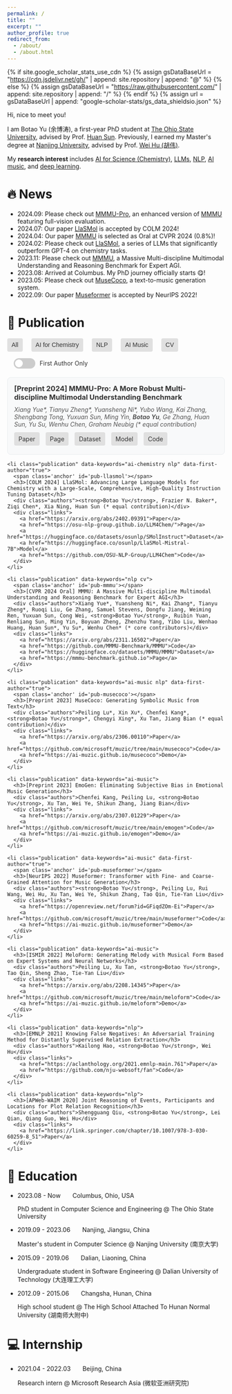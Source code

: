 ```yaml
---
permalink: /
title: ""
excerpt: ""
author_profile: true
redirect_from: 
  - /about/
  - /about.html
---
```


{% if site.google_scholar_stats_use_cdn %}
{% assign gsDataBaseUrl = "https://cdn.jsdelivr.net/gh/" | append: site.repository | append: "@" %}
{% else %}
{% assign gsDataBaseUrl = "https://raw.githubusercontent.com/" | append: site.repository | append: "/" %}
{% endif %}
{% assign url = gsDataBaseUrl | append: "google-scholar-stats/gs_data_shieldsio.json" %}

<span class='anchor' id='about-me'></span>

Hi, nice to meet you!

I am Botao Yu (余博涛), a first-year PhD student at [The Ohio State University](https://www.osu.edu/), advised by Prof. [Huan Sun](http://web.cse.ohio-state.edu/~sun.397/). Previously, I earned my Master's degree at [Nanjing University](https://www.nju.edu.cn/en/), advised by Prof. [Wei Hu (胡伟)](http://ws.nju.edu.cn/wiki/Wiki.jsp?page=Wei%20Hu).

My **research interest** includes <u>AI for Science (Chemistry)</u>, <u>LLMs</u>, <u>NLP</u>, <u>AI music</u>, and <u>deep learning</u>.

# 🔥 News
- 2024.09: Please check out [MMMU-Pro](#pub-mmmupro), an enhanced version of [MMMU](#pub-mmmu) featuring full-vision evaluation.
- 2024.07: Our paper [LlaSMol](#pub-llasmol) is accepted by COLM 2024!
- 2024.04: Our paper [MMMU](#pub-mmmu) is selected as Oral at CVPR 2024 (0.8%)!
- 2024.02: Please check out [LlaSMol](#pub-llasmol), a series of LLMs that significantly outperform GPT-4 on chemistry tasks.
- 2023.11: Please check out [MMMU](#pub-mmmu), a Massive Multi-discipline Multimodal Understanding and Reasoning Benchmark for Expert AGI.
- 2023.08: Arrived at Columbus. My PhD journey officially starts 😋!
- 2023.05: Please check out [MuseCoco](#pub-musecoco), a text-to-music generation system.
- 2022.09: Our paper [Museformer](#pub-museformer) is accepted by NeurIPS 2022!

# 📝 Publication

<div class="keyword-buttons">
  <button class="keyword-btn" data-keyword="all">All</button>
  <button class="keyword-btn" data-keyword="ai-chemistry">AI for Chemistry</button>
  <button class="keyword-btn" data-keyword="nlp">NLP</button>
  <button class="keyword-btn" data-keyword="ai-music">AI Music</button>
  <button class="keyword-btn" data-keyword="cv">CV</button>
  <label class="first-author-label">
    <span class="switch">
      <input type="checkbox" id="firstAuthorToggle">
      <span class="slider"></span>
    </span>
    First Author Only
  </label>
</div>

<div id="no-publications-message">Please use the above keywords to filter the publications.</div>

<div id="publications">
  <ul>
    <li class="publication" data-keywords="nlp cv">
      <span class='anchor' id='pub-mmmupro'></span>
      <h3>[Preprint 2024] MMMU-Pro: A More Robust Multi-discipline Multimodal Understanding Benchmark</h3>
      <div class="authors">Xiang Yue*, Tianyu Zheng*, Yuansheng Ni*, Yubo Wang, Kai Zhang, Shengbang Tong, Yuxuan Sun, Ming Yin, <strong>Botao Yu</strong>, Ge Zhang, Huan Sun, Yu Su, Wenhu Chen, Graham Neubig (* equal contribution)</div>
      <div class="links">
        <a href="https://arxiv.org/abs/2402.09391">Paper</a>
        <a href="https://osu-nlp-group.github.io/LLM4Chem/">Page</a>
        <a href="https://huggingface.co/datasets/osunlp/SMolInstruct">Dataset</a>
        <a href="https://huggingface.co/osunlp/LlaSMol-Mistral-7B">Model</a>
        <a href="https://github.com/OSU-NLP-Group/LLM4Chem">Code</a>
      </div>
    </li>

    <li class="publication" data-keywords="ai-chemistry nlp" data-first-author="true">
      <span class='anchor' id='pub-llasmol'></span>
      <h3>[COLM 2024] LlaSMol: Advancing Large Language Models for Chemistry with a Large-Scale, Comprehensive, High-Quality Instruction Tuning Dataset</h3>
      <div class="authors"><strong>Botao Yu</strong>, Frazier N. Baker*, Ziqi Chen*, Xia Ning, Huan Sun (* equal contribution)</div>
      <div class="links">
        <a href="https://arxiv.org/abs/2402.09391">Paper</a>
        <a href="https://osu-nlp-group.github.io/LLM4Chem/">Page</a>
        <a href="https://huggingface.co/datasets/osunlp/SMolInstruct">Dataset</a>
        <a href="https://huggingface.co/osunlp/LlaSMol-Mistral-7B">Model</a>
        <a href="https://github.com/OSU-NLP-Group/LLM4Chem">Code</a>
      </div>
    </li>

    <li class="publication" data-keywords="nlp cv">
      <span class='anchor' id='pub-mmmu'></span>
      <h3>[CVPR 2024 Oral] MMMU: A Massive Multi-discipline Multimodal Understanding and Reasoning Benchmark for Expert AGI</h3>
      <div class="authors">Xiang Yue*, Yuansheng Ni*, Kai Zhang*, Tianyu Zheng*, Ruoqi Liu, Ge Zhang, Samuel Stevens, Dongfu Jiang, Weiming Ren, Yuxuan Sun, Cong Wei, <strong>Botao Yu</strong>, Ruibin Yuan, Renliang Sun, Ming Yin, Boyuan Zheng, Zhenzhu Yang, Yibo Liu, Wenhao Huang, Huan Sun*, Yu Su*, Wenhu Chen* (* core contributors)</div>
      <div class="links">
        <a href="https://arxiv.org/abs/2311.16502">Paper</a>
        <a href="https://github.com/MMMU-Benchmark/MMMU">Code</a>
        <a href="https://huggingface.co/datasets/MMMU/MMMU">Dataset</a>
        <a href="https://mmmu-benchmark.github.io">Page</a>
      </div>
    </li>

    <li class="publication" data-keywords="ai-music nlp" data-first-author="true">
      <span class='anchor' id='pub-musecoco'></span>
      <h3>[Preprint 2023] MuseCoco: Generating Symbolic Music from Text</h3>
      <div class="authors">Peiling Lu*, Xin Xu*, Chenfei Kang*, <strong>Botao Yu</strong>*, Chengyi Xing*, Xu Tan, Jiang Bian (* equal contribution)</div>
      <div class="links">
        <a href="https://arxiv.org/abs/2306.00110">Paper</a>
        <a href="https://github.com/microsoft/muzic/tree/main/musecoco">Code</a>
        <a href="https://ai-muzic.github.io/musecoco">Demo</a>
      </div>
    </li>

    <li class="publication" data-keywords="ai-music">
      <h3>[Preprint 2023] EmoGen: Eliminating Subjective Bias in Emotional Music Generation</h3>
      <div class="authors">Chenfei Kang, Peiling Lu, <strong>Botao Yu</strong>, Xu Tan, Wei Ye, Shikun Zhang, Jiang Bian</div>
      <div class="links">
        <a href="https://arxiv.org/abs/2307.01229">Paper</a>
        <a href="https://github.com/microsoft/muzic/tree/main/emogen">Code</a>
        <a href="https://ai-muzic.github.io/emogen">Demo</a>
      </div>
    </li>

    <li class="publication" data-keywords="ai-music" data-first-author="true">
      <span class='anchor' id='pub-museformer'></span>
      <h3>[NeurIPS 2022] Museformer: Transformer with Fine- and Coarse-Grained Attention for Music Generation</h3>
      <div class="authors"><strong>Botao Yu</strong>, Peiling Lu, Rui Wang, Wei Hu, Xu Tan, Wei Ye, Shikun Zhang, Tao Qin, Tie-Yan Liu</div>
      <div class="links">
        <a href="https://openreview.net/forum?id=GFiqdZOm-Ei">Paper</a>
        <a href="https://github.com/microsoft/muzic/tree/main/museformer">Code</a>
        <a href="https://ai-muzic.github.io/museformer">Demo</a>
      </div>
    </li>

    <li class="publication" data-keywords="ai-music">
      <h3>[ISMIR 2022] MeloForm: Generating Melody with Musical Form Based on Expert Systems and Neural Networks</h3>
      <div class="authors">Peiling Lu, Xu Tan, <strong>Botao Yu</strong>, Tao Qin, Sheng Zhao, Tie-Yan Liu</div>
      <div class="links">
        <a href="https://arxiv.org/abs/2208.14345">Paper</a>
        <a href="https://github.com/microsoft/muzic/tree/main/meloform">Code</a>
        <a href="https://ai-muzic.github.io/meloform">Demo</a>
      </div>
    </li>

    <li class="publication" data-keywords="nlp">
      <h3>[EMNLP 2021] Knowing False Negatives: An Adversarial Training Method for Distantly Supervised Relation Extraction</h3>
      <div class="authors">Kailong Hao, <strong>Botao Yu</strong>, Wei Hu</div>
      <div class="links">
        <a href="https://aclanthology.org/2021.emnlp-main.761">Paper</a>
        <a href="https://github.com/nju-websoft/fan">Code</a>
      </div>
    </li>

    <li class="publication" data-keywords="nlp">
      <h3>[APWeb-WAIM 2020] Joint Reasoning of Events, Participants and Locations for Plot Relation Recognition</h3>
      <div class="authors">Shengguang Qiu, <strong>Botao Yu</strong>, Lei Qian, Qiang Guo, Wei Hu</div>
      <div class="links">
        <a href="https://link.springer.com/chapter/10.1007/978-3-030-60259-8_51">Paper</a>
      </div>
    </li>
  </ul>
</div>


# 📖 Education
- 2023.08 - Now &nbsp;&nbsp;&nbsp;&nbsp;&nbsp; Columbus, Ohio, USA

  PhD student in Computer Science and Engineering @ The Ohio State University

- 2019.09 - 2023.06 &nbsp;&nbsp;&nbsp;&nbsp;&nbsp; Nanjing, Jiangsu, China

  Master's student in Computer Science @ Nanjing University (南京大学)

- 2015.09 - 2019.06 &nbsp;&nbsp;&nbsp;&nbsp;&nbsp; Dalian, Liaoning, China

  Undergraduate student in Software Engineering @ Dalian University of Technology (大连理工大学)

- 2012.09 - 2015.06 &nbsp;&nbsp;&nbsp;&nbsp;&nbsp; Changsha, Hunan, China

  High school student @ The High School Attached To Hunan Normal University (湖南师大附中)

# 💻 Internship
- 2021.04 - 2022.03 &nbsp;&nbsp;&nbsp;&nbsp;&nbsp; Beijing, China
  
  Research intern @ Microsoft Research Asia (微软亚洲研究院)


<div style="height: 32vh;"></div>

---

*Last modified: Sep 5, 2024*

<style>
  #publications ul {
    list-style-type: none;
    padding: 0;
  }

  #publications li {
    background-color: #f8f9fa;
    border: 1px solid #e9ecef;
    border-radius: 8px;
    padding: 15px;
    margin-bottom: 15px;
    transition: box-shadow 0.3s ease;
  }

  #publications li:hover {
    box-shadow: 0 4px 8px rgba(0,0,0,0.1);
  }

  #publications h3 {
    margin-top: 0;
    margin-bottom: 10px;
    color: #333;
  }

  .authors {
    margin-bottom: 10px;
    font-style: italic;
    color: #555;
  }

  .links a {
    display: inline-block;
    margin-right: 10px;
    margin-bottom: 5px;
    padding: 5px 10px;
    background-color: #e0e0e0;
    color: #333;
    text-decoration: none;
    border-radius: 4px;
    transition: background-color 0.3s ease;
    border: none;
    cursor: pointer;
    font-size: 14px;
    line-height: 1.5;
  }

  .links a:hover {
    background-color: #c0c0c0;
  }

  #no-publications-message {
    display: none;
    margin-top: 20px;
    font-style: italic;
    color: #666;
  }

  /* Keyword buttons and first author toggle container */
  .keyword-buttons {
    display: flex;
    align-items: center;
    flex-wrap: wrap;
    gap: 10px;
    margin-bottom: 20px;
  }

  /* Keyword buttons */
  .keyword-btn {
    display: inline-block;
    margin-right: 10px;
    margin-bottom: 5px;
    padding: 5px 10px;
    background-color: #e0e0e0;
    color: #333;
    text-decoration: none;
    border-radius: 4px;
    transition: background-color 0.3s ease;
    border: none;
    cursor: pointer;
    font-size: 14px;
    line-height: 1.5;
  }

  .keyword-btn:hover {
    background-color: #c0c0c0;
  }

  .keyword-btn.active {
    background-color: #0366d6;
    color: white;
  }

  /* First author toggle */
  .first-author-label {
    display: flex;
    align-items: center;
    margin-left: 15px;
    font-size: 14px;
    color: #333;
  }

  .switch {
    position: relative;
    display: inline-block;
    width: 50px;
    height: 24px;
    margin-right: 10px;
  }

  .switch input {
    opacity: 0;
    width: 0;
    height: 0;
  }

  .slider {
    position: absolute;
    cursor: pointer;
    top: 0;
    left: 0;
    right: 0;
    bottom: 0;
    background-color: #ccc;
    transition: .4s;
    border-radius: 24px;
  }

  .slider:before {
    position: absolute;
    content: "";
    height: 18px;
    width: 18px;
    left: 3px;
    bottom: 3px;
    background-color: white;
    transition: .4s;
    border-radius: 50%;
  }

  input:checked + .slider {
    background-color: #0366d6;
  }

  input:checked + .slider:before {
    transform: translateX(26px);
  }
</style>


<script>
document.addEventListener('DOMContentLoaded', function() {
  const keywordButtons = document.querySelectorAll('.keyword-btn');
  const publications = document.querySelectorAll('.publication');
  const allButton = document.querySelector('.keyword-btn[data-keyword="all"]');
  const noPublicationsMessage = document.getElementById('no-publications-message');
  const firstAuthorToggle = document.getElementById('firstAuthorToggle');

  keywordButtons.forEach(button => {
    button.addEventListener('click', function() {
      if (this.dataset.keyword === 'all') {
        keywordButtons.forEach(btn => btn.classList.remove('active'));
        this.classList.add('active');
      } else {
        allButton.classList.remove('active');
        this.classList.toggle('active');
        
        // Check if no keyword buttons are active
        const activeKeywords = document.querySelectorAll('.keyword-btn.active:not([data-keyword="all"])');
        if (activeKeywords.length === 0) {
          allButton.classList.add('active');
        }
      }
      updatePublications();
    });
  });

  firstAuthorToggle.addEventListener('change', updatePublications);

  function updatePublications() {
    const activeKeywords = Array.from(document.querySelectorAll('.keyword-btn.active'))
      .map(btn => btn.dataset.keyword);
    const firstAuthorOnly = firstAuthorToggle.checked;

    let visibleCount = 0;

    publications.forEach(pub => {
      const pubKeywords = pub.dataset.keywords.split(' ');
      const isFirstAuthor = pub.dataset.firstAuthor === 'true';
      if ((activeKeywords.includes('all') || activeKeywords.some(k => pubKeywords.includes(k))) &&
          (!firstAuthorOnly || isFirstAuthor)) {
        pub.style.display = 'list-item';
        visibleCount++;
      } else {
        pub.style.display = 'none';
      }
    });

    if (visibleCount === 0) {
      noPublicationsMessage.style.display = 'block';
    } else {
      noPublicationsMessage.style.display = 'none';
    }
  }

  // Set 'All' as active by default
  allButton.classList.add('active');
  updatePublications();
});
</script>

